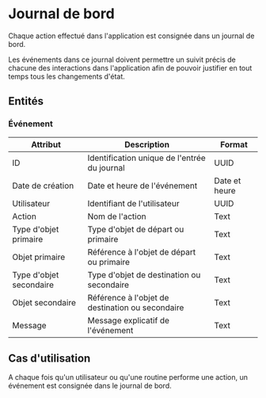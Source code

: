 # Journal de bord

Chaque action effectué dans l'application est consignée dans un journal de bord.

Les événements dans ce journal doivent permettre un suivit précis de chacune des interactions dans l'application
afin de pouvoir justifier en tout temps tous les changements d'état.

## Entités

### Événement

| Attribut                | Description                                  | Format        |
|-------------------------|----------------------------------------------|---------------|
| ID                      | Identification unique de l'entrée du journal | UUID          |
| Date de création        | Date et heure de l'événement                 | Date et heure |
| Utilisateur             | Identifiant de l'utilisateur                 | UUID          |
| Action                  | Nom de l'action                              | Text          |
| Type d'objet primaire   | Type d'objet de départ ou primaire                          |  Text             |
| Objet primaire          | Référence à l'objet de départ ou primaire                                             | Text              |
| Type d'objet secondaire | Type d'objet de destination ou secondaire                                             |  Text             |
| Objet secondaire        | Référence à l'objet de destination ou secondaire                                             |  Text             |
| Message                 | Message explicatif de l'événement                                             |  Text             |

## Cas d'utilisation

A chaque fois qu'un utilisateur ou qu'une routine performe une action, un événement est consignée dans le journal de bord.